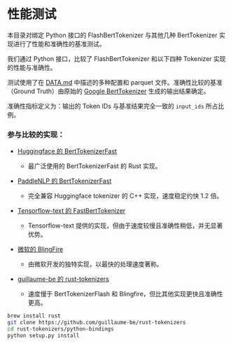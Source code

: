 # 性能测试

本目录对绑定 Python 接口的 FlashBertTokenizer 与其他几种 BertTokenizer 实现进行了性能和准确性的基准测试。

我们通过 Python 接口，比较了 FlashBertTokenizer 和以下四种 Tokenizer 实现的性能与准确性。

测试使用了在 [DATA.md](../dataset/DATA.md) 中描述的多种配置和 parquet 文件。准确性比较的基准（Ground Truth）由原始的 [Google BertTokenizer](https://github.com/google-research/bert/blob/master/tokenization.py) 生成的输出结果确定。

准确性指标定义为：输出的 Token IDs 与基准结果完全一致的 `input_ids` 所占比例。

### 参与比较的实现：

* [Huggingface 的 BertTokenizerFast](https://huggingface.co/docs/transformers/en/model_doc/bert#transformers.BertTokenizerFast)
  * 最广泛使用的 BertTokenizerFast 的 Rust 实现。

* [PaddleNLP 的 BertTokenizerFast](https://paddlenlp.readthedocs.io/en/stable/_modules/paddlenlp/experimental/faster_tokenizer.html)
  * 完全兼容 Huggingface tokenizer 的 C++ 实现，速度稳定约快 1.2 倍。

* [Tensorflow-text 的 FastBertTokenizer](https://www.tensorflow.org/text/api_docs/python/text/FastBertTokenizer)
  * Tensorflow-text 提供的实现，但由于速度较慢且准确性稍低，并无显著优势。

* [微软的 BlingFire](https://github.com/microsoft/BlingFire)
  * 由微软开发的独特实现，以最快的处理速度著称。

* [guillaume-be 的 rust-tokenizers](https://github.com/guillaume-be/rust-tokenizers)
  * 速度慢于 BertTokenizerFlash 和 Blingfire，但比其他实现更快且准确性更高。

```bash
brew install rust
git clone https://github.com/guillaume-be/rust-tokenizers
cd rust-tokenizers/python-bindings
python setup.py install
```